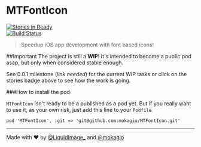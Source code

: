MTFontIcon
==========

[![Stories in Ready](https://badge.waffle.io/mokagio/MTFontIcon.png)](http://waffle.io/mokagio/MTFontIcon)
<br/>
[![Build Status](https://travis-ci.org/mokagio/MTFontIcon.png)](https://travis-ci.org/mokagio/MTFontIcon.png)

> Speedup iOS app development with font based icons!

##Important
The project is still a **WIP**! It's intended to become a public pod asap, but only when considered stable enough.

See 0.0.1 milestone (_link needed_) for the current WIP tasks or click on the stories badge above to see how the work is going.

###How to install the pod

`MTFontIcon` isn't ready to be a published as a pod yet. But if you really want to use it, as your own risk, just add this line to your `Podfile`

	pod 'MTFontIcon', :git => 'git@github.com:mokagio/MTFontIcon.git'


<hr/>


Made with &#x2665; by [@LiquidImage_](https://twitter.com/liquidimage_/) and [@mokagio](https://twitter.com/mokagio)
